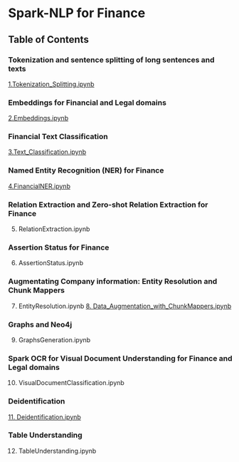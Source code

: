 # Spark-NLP for Finance

## Table of Contents

### Tokenization and sentence splitting of long sentences and texts
[1.Tokenization_Splitting.ipynb](https://github.com/JohnSnowLabs/spark-nlp-workshop/blob/master/tutorials/Certification_Trainings/Finance/1.Tokenization_Splitting.ipynb)

### Embeddings for Financial and Legal domains
[2.Embeddings.ipynb](https://github.com/JohnSnowLabs/spark-nlp-workshop/blob/master/tutorials/Certification_Trainings/Finance/2.Embeddings.ipynb)

### Financial Text Classification
[3.Text_Classification.ipynb](https://github.com/JohnSnowLabs/spark-nlp-workshop/blob/master/tutorials/Certification_Trainings/Finance/3.Text_Classification.ipynb)

### Named Entity Recognition (NER) for Finance
[4.FinancialNER.ipynb](https://github.com/JohnSnowLabs/spark-nlp-workshop/blob/master/tutorials/Certification_Trainings/Finance/4.FinancialNER.ipynb)

### Relation Extraction and Zero-shot Relation Extraction for Finance
5. RelationExtraction.ipynb

### Assertion Status for Finance
6. AssertionStatus.ipynb

### Augmentating Company information: Entity Resolution and Chunk Mappers
7. EntityResolution.ipynb
[8. Data_Augmentation_with_ChunkMappers.ipynb](https://github.com/JohnSnowLabs/spark-nlp-workshop/blob/master/tutorials/Certification_Trainings/Finance/8.Data_Augmentation_with_ChunkMappers.ipynb)

### Graphs and Neo4j
9. GraphsGeneration.ipynb

### Spark OCR for Visual Document Understanding for Finance and Legal domains
10. VisualDocumentClassification.ipynb

### Deidentification
[11. Deidentification.ipynb](https://github.com/JohnSnowLabs/spark-nlp-workshop/blob/master/tutorials/Certification_Trainings/Finance/11.Deidentification.ipynb)

### Table Understanding
12. TableUnderstanding.ipynb
